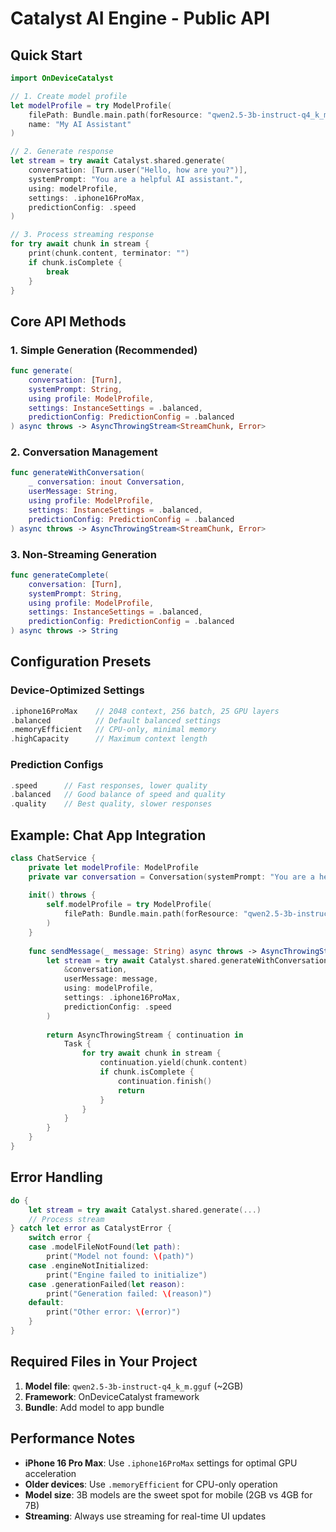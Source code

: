 # Catalyst AI Engine - Public API

## Quick Start

```swift
import OnDeviceCatalyst

// 1. Create model profile
let modelProfile = try ModelProfile(
    filePath: Bundle.main.path(forResource: "qwen2.5-3b-instruct-q4_k_m", ofType: "gguf")!,
    name: "My AI Assistant"
)

// 2. Generate response
let stream = try await Catalyst.shared.generate(
    conversation: [Turn.user("Hello, how are you?")],
    systemPrompt: "You are a helpful AI assistant.",
    using: modelProfile,
    settings: .iphone16ProMax,
    predictionConfig: .speed
)

// 3. Process streaming response
for try await chunk in stream {
    print(chunk.content, terminator: "")
    if chunk.isComplete {
        break
    }
}
```

## Core API Methods

### 1. Simple Generation (Recommended)
```swift
func generate(
    conversation: [Turn],
    systemPrompt: String,
    using profile: ModelProfile,
    settings: InstanceSettings = .balanced,
    predictionConfig: PredictionConfig = .balanced
) async throws -> AsyncThrowingStream<StreamChunk, Error>
```

### 2. Conversation Management
```swift
func generateWithConversation(
    _ conversation: inout Conversation,
    userMessage: String,
    using profile: ModelProfile,
    settings: InstanceSettings = .balanced,
    predictionConfig: PredictionConfig = .balanced
) async throws -> AsyncThrowingStream<StreamChunk, Error>
```

### 3. Non-Streaming Generation
```swift
func generateComplete(
    conversation: [Turn],
    systemPrompt: String,
    using profile: ModelProfile,
    settings: InstanceSettings = .balanced,
    predictionConfig: PredictionConfig = .balanced
) async throws -> String
```

## Configuration Presets

### Device-Optimized Settings
```swift
.iphone16ProMax    // 2048 context, 256 batch, 25 GPU layers
.balanced          // Default balanced settings
.memoryEfficient   // CPU-only, minimal memory
.highCapacity      // Maximum context length
```

### Prediction Configs
```swift
.speed      // Fast responses, lower quality
.balanced   // Good balance of speed and quality
.quality    // Best quality, slower responses
```

## Example: Chat App Integration

```swift
class ChatService {
    private let modelProfile: ModelProfile
    private var conversation = Conversation(systemPrompt: "You are a helpful assistant.")
    
    init() throws {
        self.modelProfile = try ModelProfile(
            filePath: Bundle.main.path(forResource: "qwen2.5-3b-instruct-q4_k_m", ofType: "gguf")!
        )
    }
    
    func sendMessage(_ message: String) async throws -> AsyncThrowingStream<String, Error> {
        let stream = try await Catalyst.shared.generateWithConversation(
            &conversation,
            userMessage: message,
            using: modelProfile,
            settings: .iphone16ProMax,
            predictionConfig: .speed
        )
        
        return AsyncThrowingStream { continuation in
            Task {
                for try await chunk in stream {
                    continuation.yield(chunk.content)
                    if chunk.isComplete {
                        continuation.finish()
                        return
                    }
                }
            }
        }
    }
}
```

## Error Handling

```swift
do {
    let stream = try await Catalyst.shared.generate(...)
    // Process stream
} catch let error as CatalystError {
    switch error {
    case .modelFileNotFound(let path):
        print("Model not found: \(path)")
    case .engineNotInitialized:
        print("Engine failed to initialize")
    case .generationFailed(let reason):
        print("Generation failed: \(reason)")
    default:
        print("Other error: \(error)")
    }
}
```

## Required Files in Your Project

1. **Model file**: `qwen2.5-3b-instruct-q4_k_m.gguf` (~2GB)
2. **Framework**: OnDeviceCatalyst framework
3. **Bundle**: Add model to app bundle

## Performance Notes

- **iPhone 16 Pro Max**: Use `.iphone16ProMax` settings for optimal GPU acceleration
- **Older devices**: Use `.memoryEfficient` for CPU-only operation
- **Model size**: 3B models are the sweet spot for mobile (2GB vs 4GB for 7B)
- **Streaming**: Always use streaming for real-time UI updates

